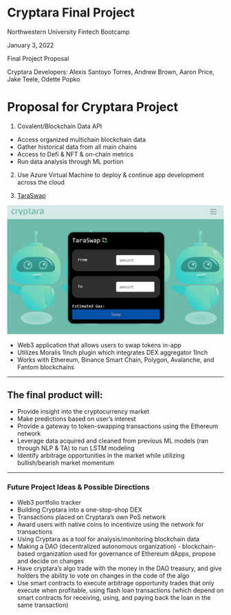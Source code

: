 # Cryptara Final Project
Northwestern University Fintech Bootcamp

January 3, 2022

Final Project Proposal

Cryptara Developers: Alexis Santoyo Torres, Andrew Brown, Aaron Price, Jake Teele, Odette Popko



# Proposal for Cryptara Project 
1)  Covalent/Blockchain Data API
- Access organized multichain blockchain data
- Gather historical data from all main chains
- Access to Defi & NFT & on-chain metrics
- Run data analysis through ML portion 
2) Use Azure Virtual Machine to deploy & continue app development across the cloud

3) [TaraSwap](https://ast-xxi.github.io/Cryptara_FinalProject/)

![TaraSwap](/photos/TaraSwapPreview.PNG)
- Web3 application that allows users to swap tokens in-app
- Utilizes Moralis 1Inch plugin which integrates DEX aggregator 1Inch
- Works with Ethereum, Binance Smart Chain, Polygon, Avalanche, and Fantom blockchains
---
## The final product will:
- Provide insight into the cryptocurrency market
- Make predictions based on user’s interest
- Provide a gateway to token-swapping transactions using the Ethereum network
- Leverage data acquired and cleaned from previous ML models (ran through NLP & TA) to run LSTM modeling
- Identify arbitrage opportunities in the market while utilizing bullish/bearish market momentum

---

### Future Project Ideas & Possible Directions
- Web3 portfolio tracker
- Building Cryptara into a one-stop-shop DEX
- Transactions placed on Cryptara’s own PoS network
- Award users with native coins to incentivize using the network for transactions
- Using Cryptara as a tool for analysis/monitoring blockchain data
- Making a DAO (decentralized autonomous organization) - blockchain-based organization used for governance of Ethereum dApps, propose and decide on changes
- Have cryptara’s algo trade with the money in the DAO treasury, and give holders the ability to vote on changes in the code of the algo
- Use smart contracts to execute arbitrage opportunity trades that only execute when profitable, using flash loan transactions (which depend on smart contracts for receiving, using, and paying back the loan in the same transaction)
